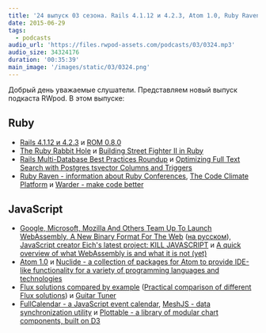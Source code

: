 ```yaml
---
title: '24 выпуск 03 сезона. Rails 4.1.12 и 4.2.3, Atom 1.0, Ruby Raven, WebAssembly, Nuclide, FullCalendar и прочее'
date: 2015-06-29
tags:
  - podcasts
audio_url: 'https://files.rwpod-assets.com/podcasts/03/0324.mp3'
audio_size: 34324176
duration: '00:35:39'
main_image: '/images/static/03/0324.png'
---
```


Добрый день уважаемые слушатели. Представляем новый выпуск подкаста RWpod. В этом выпуске:

## Ruby

- [Rails 4.1.12 и 4.2.3](http://weblog.rubyonrails.org/2015/6/26/Rails-4-2-3-and-4-1-12-have-been-released/) и [ROM 0.8.0](http://rom-rb.org/blog/2015/06/22/rom-0-8-0-released/)
- [The Ruby Rabbit Hole](https://sectionfive.net/blog/2014/12/09/the-ruby-rabbit-hole/) и [Building Street Fighter II in Ruby](http://nikolay.rocks/2015-06-16-building-streetfighter)
- [Rails Multi-Database Best Practices Roundup](http://technology.customink.com/blog/2015/06/22/rails-multi-database-best-practices-roundup/) и [Optimizing Full Text Search with Postgres tsvector Columns and Triggers](https://robots.thoughtbot.com/optimizing-full-text-search-with-postgres-tsvector-columns-and-triggers)
- [Ruby Raven - information about Ruby Conferences](http://ruby.conferencesapp.com/), [The Code Climate Platform](http://blog.codeclimate.com/blog/2015/06/19/code-climate-platform/) и [Warder - make code better](http://github.com/yltsrc/warder)

## JavaScript

- [Google, Microsoft, Mozilla And Others Team Up To Launch WebAssembly, A New Binary Format For The Web](http://techcrunch.com/2015/06/17/google-microsoft-mozilla-and-others-team-up-to-launch-webassembly-a-new-binary-format-for-the-web/) ([на русском](http://habrahabr.ru/post/260667/)), [JavaScript creator Eich's latest project: KILL JAVASCRIPT](http://www.theregister.co.uk/2015/06/18/brendan_eich_announces_webassembly/) и [A quick overview of what WebAssembly is and what it is not (yet)](http://bytecrafter.blogspot.com/2015/06/a-quick-overview-of-what-webassembly-is.html)
- [Atom 1.0](http://blog.atom.io/2015/06/25/atom-1-0.html) и [Nuclide - a collection of packages for Atom to provide IDE-like functionality for a variety of programming languages and technologies](http://nuclide.io/)
- [Flux solutions compared by example](http://pixelhunter.me/post/110248593059/flux-solutions-compared-by-example) ([Practical comparison of different Flux solutions](https://github.com/voronianski/flux-comparison)) и [Guitar Tuner](https://aerotwist.com/blog/guitar-tuner/)
- [FullCalendar - a JavaScript event calendar](http://fullcalendar.io/), [MeshJS - data synchronization utility](http://mesh.mojojs.com/) и [Plottable - a library of modular chart components, built on D3](http://plottablejs.org/)
